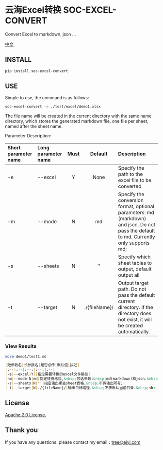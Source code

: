 # 云海Excel转换 SOC-EXCEL-CONVERT

Convert Excel to markdown, json ...

[中文](https://github.com/treeyh/soc-excel-convert/blob/master/docs/zh-CN/README.md)

## INSTALL

```bash
pip install soc-excel-convert
```

## USE

Simple to use, the command is as follows:
```bash
soc-excel-convert -e ./test/excel/demo1.xlsx 
```
The file name will be created in the current directory with the same name directory, which stores the generated markdown file, one file per sheet, named after the sheet name.

Parameter Description:

|Short parameter name|Long parameter name|Must|Default|Description|
|:--|:--|:--:|:--:|:--|
|-e|--excel|Y|None|Specify the path to the excel file to be converted|
|-m|--mode|N|md|Specify the conversion format, optional parameters: md (markdown) and json. Do not pass the default to md. Currently only supports md;|
|-s|--sheets|N|''|Specify which sheet tables to output, default output all|
|-t|--target|N|./{fileName}/|Output target path. Do not pass the default current directory. If the directory does not exist, it will be created automatically.|


### View Results 
```bash
more demo1/test1.md 
```

```markdown
|短参数名|长参数名|是否必传|默认值|描述|
|:--|:--|:--:|:--:|:--|
|-e|--excel|Y||指定需要转换的excel文件路径|
|-m|--mode|N|md|指定转换格式,&nbsp;可选参数:&nbsp;md(markdown)和json.&nbsp;<br />不传默认为md.&nbsp;目前仅支持md;|
|-s|--sheets|N|''|指定输出哪些sheet表格,&nbsp;不传输出所有;|
|-t|--target|N|./{fileName}/|输出目标路径.&nbsp;不传默认当前目录.&nbsp;<br />如果目录不存在则会自动创建;|

```

## License

[Apache 2.0 License.](https://github.com/treeyh/soc-excel-convert/blob/master/LICENSE)

## Thank you

If you have any questions. 
please contact my email：tree@ejyi.com
